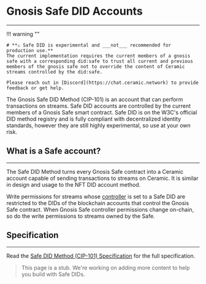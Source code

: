 # **Gnosis Safe DID Accounts**

---

!!! warning ""

    # **⚠️ Safe DID is experimental and ___not___ recommended for production use.** 
    The current implementation requires the current members of a gnosis safe with a corresponding did:safe to trust all current and previous members of the gnosis safe not to override the content of Ceramic streams controlled by the did:safe.
    
    Please reach out in [Discord](https://chat.ceramic.network) to provide feedback or get help. 

The Gnosis Safe DID Method (CIP-101) is an account that can perform transactions on streams. Safe DID accounts are controlled by the current members of a Gnosis Safe smart contract. Safe DID is on the W3C's official DID method registry and is fully compliant with decentralized identity standards, however they are still highly experimental, so use at your own risk.

## **What is a Safe account?**

---

The Safe DID Method turns every Gnosis Safe contract into a Ceramic account capable of sending transactions to streams on Ceramic. It is similar in design and usage to the NFT DID account method. 

Write permissions for streams whose [controller](../../../../learn/glossary.md#controllers) is set to a Safe DID are restricted to the DIDs of the blockchain accounts that control the Gnosis Safe contract. When Gnosis Safe controller permissions change on-chain, so do the write permissions to streams owned by the Safe. 

## **Specification**

---

Read the [Safe DID Method (CIP-101) Specification](https://github.com/ceramicnetwork/CIP/blob/main/CIPs/CIP-101/CIP-101.md) for the full specification.

> This page is a stub. We're working on adding more content to help you build with Safe DIDs.
